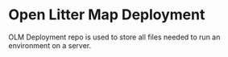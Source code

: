 # Open Litter Map Deployment
OLM Deployment repo is used to store all files needed to run an environment on a server.
